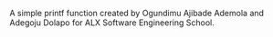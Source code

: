 A simple printf function created by Ogundimu Ajibade Ademola and Adegoju Dolapo for ALX Software Engineering School.
